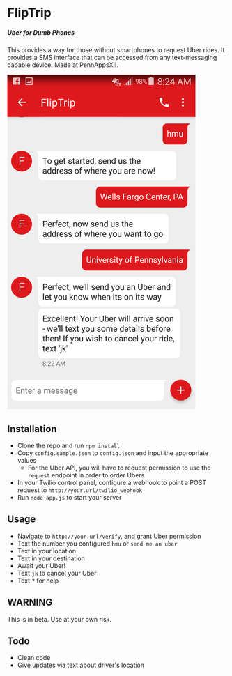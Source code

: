 # FlipTrip
##### Uber for Dumb Phones

This provides a way for those without smartphones to request Uber rides. It provides a SMS interface that can be accessed from any text-messaging capable device. Made at PennAppsXII. 

![screen shot](https://raw.githubusercontent.com/3RPM/FlipTrip/master/screen_shot.png)

## Installation

* Clone the repo and run `npm install`
* Copy `config.sample.json` to `config.json` and input the appropriate values
	* For the Uber API, you will have to request permission to use the `request` endpoint in order to order Ubers
* In your Twilio control panel, configure a webhook to point a POST request to `http://your.url/twilio_webhook`
* Run `node app.js` to start your server

## Usage

* Navigate to `http://your.url/verify`, and grant Uber permission
* Text the number you configured `hmu` or `send me an uber`
* Text in your location
* Text in your destination
* Await your Uber!
* Text `jk` to cancel your Uber
* Text `?` for help


## WARNING

This is in beta. Use at your own risk.


## Todo

* Clean code
* Give updates via text about driver's location